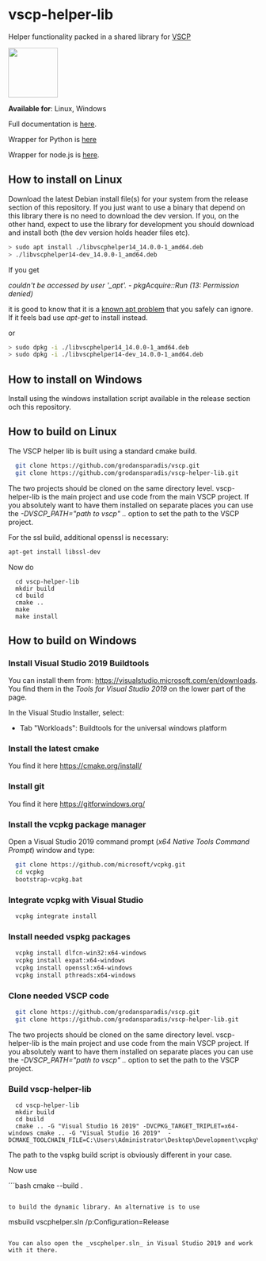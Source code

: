 # vscp-helper-lib

Helper functionality packed in a shared library for [VSCP](https://www.vscp.org)

<img src="https://vscp.org/images/logo.png" width="100">

**Available for**: Linux, Windows

Full documentation is [here](https://docs.vscp.org/#vscphelper).

Wrapper for Python is [here](https://github.com/grodansparadis/pyvscp)

Wrapper for node.js is [here](https://github.com/grodansparadis/node-vscp-helper).

## How to install on Linux

Download the latest Debian install file(s) for your system from the release section of this repository. If you just want to use a binary that depend on this library there is no need to download the dev version. If you, on the other hand, expect to use the library for development you should download and install both (the dev version holds header files etc).

```bash
> sudo apt install ./libvscphelper14_14.0.0-1_amd64.deb
> ./libvscphelper14-dev_14.0.0-1_amd64.deb
```

If you get 

*couldn't be accessed by user '_apt'. - pkgAcquire::Run (13: Permission denied)* 

it is good to know that it is a [known apt problem](https://forums.linuxmint.com/viewtopic.php?t=280054) that you safely can ignore. If it feels bad use *apt-get* to install instead.

or 

```bash
> sudo dpkg -i ./libvscphelper14_14.0.0-1_amd64.deb
> sudo dpkg -i ./libvscphelper14-dev_14.0.0-1_amd64.deb
```

## How to install on Windows
Install using the windows installation script available in the release section och this repository.

## How to build on Linux
The VSCP helper lib is built using a standard cmake build.

```bash
  git clone https://github.com/grodansparadis/vscp.git
  git clone https://github.com/grodansparadis/vscp-helper-lib.git
```
The two projects should be cloned on the same directory level. vscp-helper-lib is the main project and use code from the main VSCP project. If you absolutely want to have them installed on separate places you can use the _-DVSCP_PATH="path to vscp" .._ option to set the path to the VSCP project.

For the ssl build, additional openssl is necessary:

```bash
apt-get install libssl-dev
```

Now do 

```
  cd vscp-helper-lib
  mkdir build
  cd build
  cmake ..
  make
  make install
```


## How to build on Windows

### Install Visual Studio 2019 Buildtools

You can install them from: https://visualstudio.microsoft.com/en/downloads. You find them in the _Tools for Visual Studio 2019_ on the lower part of the page. 

In the Visual Studio Installer, select:
  
  - Tab "Workloads": Buildtools for the universal windows platform

### Install the latest cmake

You find it here https://cmake.org/install/

### Install git

You find it here https://gitforwindows.org/
### Install the vcpkg package manager

Open a Visual Studio 2019 command prompt (_x64 Native Tools Command Prompt_) window and type:
    
```bash    
  git clone https://github.com/microsoft/vcpkg.git
  cd vcpkg
  bootstrap-vcpkg.bat
``` 
  
### Integrate vcpkg with Visual Studio 

``` bash
  vcpkg integrate install
```
  
###  Install needed vspkg packages

```bash
  vcpkg install dlfcn-win32:x64-windows
  vcpkg install expat:x64-windows
  vcpkg install openssl:x64-windows
  vcpkg install pthreads:x64-windows
```

### Clone needed VSCP code

```bash
  git clone https://github.com/grodansparadis/vscp.git
  git clone https://github.com/grodansparadis/vscp-helper-lib.git
```
The two projects should be cloned on the same directory level. vscp-helper-lib is the main project and use code from the main VSCP project. If you absolutely want to have them installed on separate places you can use the _-DVSCP_PATH="path to vscp" .._ option to set the path to the VSCP project.

### Build vscp-helper-lib

```        
  cd vscp-helper-lib
  mkdir build
  cd build
  cmake .. -G "Visual Studio 16 2019" -DVCPKG_TARGET_TRIPLET=x64-windows cmake .. -G "Visual Studio 16 2019"  -DCMAKE_TOOLCHAIN_FILE=C:\Users\Administrator\Desktop\Development\vcpkg\scripts\buildsystems\vcpkg.cmake
```

The path to the vspkg build script is obviously different in your case.

Now use

´´´bash
  cmake --build .
```

to build the dynamic library. An alternative is to use

```
  msbuild vscphelper.sln /p:Configuration=Release
```

You can also open the _vscphelper.sln_ in Visual Studio 2019 and work with it there.

